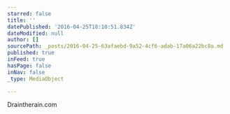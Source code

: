 ```yaml
---
starred: false
title: ''
datePublished: '2016-04-25T18:10:51.834Z'
dateModified: null
author: []
sourcePath: _posts/2016-04-25-63afaebd-9a52-4cf6-adab-17a06a22bc8a.md
published: true
inFeed: true
hasPage: false
inNav: false
_type: MediaObject

---
```

Draintherain.com